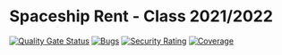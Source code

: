 # Spaceship Rent - Class 2021/2022

[![Quality Gate Status](https://sonarcloud.io/api/project_badges/measure?project=mindera-school_spaceship-rent-class2122&metric=alert_status)](https://sonarcloud.io/summary/new_code?id=mindera-school_spaceship-rent-class2122)
[![Bugs](https://sonarcloud.io/api/project_badges/measure?project=mindera-school_spaceship-rent-class2122&metric=bugs)](https://sonarcloud.io/summary/new_code?id=mindera-school_spaceship-rent-class2122)
[![Security Rating](https://sonarcloud.io/api/project_badges/measure?project=mindera-school_spaceship-rent-class2122&metric=security_rating)](https://sonarcloud.io/summary/new_code?id=mindera-school_spaceship-rent-class2122)
[![Coverage](https://sonarcloud.io/api/project_badges/measure?project=mindera-school_spaceship-rent-class2122&metric=coverage)](https://sonarcloud.io/summary/new_code?id=mindera-school_spaceship-rent-class2122)
